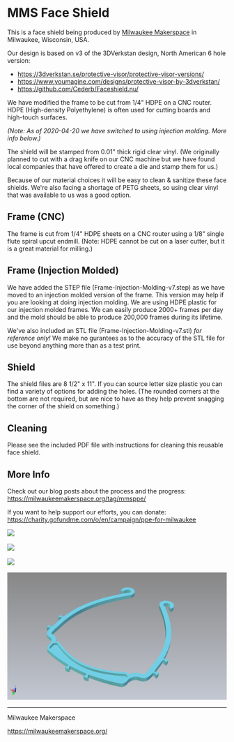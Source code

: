 # MMS Face Shield

This is a face shield being produced by [Milwaukee Makerspace](https://milwaukeemakerspace.org/) in Milwaukee, Wisconsin, USA.

Our design is based on v3 of the 3DVerkstan design, North American 6 hole version:

 * https://3dverkstan.se/protective-visor/protective-visor-versions/
 * https://www.youmagine.com/designs/protective-visor-by-3dverkstan/
 * https://github.com/Cederb/Faceshield.nu/

We have modified the frame to be cut from 1/4" HDPE on a CNC router. HDPE (High-density Polyethylene) is often used for cutting boards and high-touch surfaces.

_(Note: As of 2020-04-20 we have switched to using injection molding. More info below.)_

The shield will be stamped from 0.01" thick rigid clear vinyl. (We originally planned to cut with a drag knife on our CNC machine but we have found local companies that have offered to create a die and stamp them for us.)

Because of our material choices it will be easy to clean & sanitize these face shields. We're also facing a shortage of PETG sheets, so using clear vinyl that was available to us was a good option.

## Frame (CNC)

The frame is cut from 1/4" HDPE sheets on a CNC router using a 1/8" single flute spiral upcut endmill. (Note: HDPE cannot be cut on a laser cutter, but it is a great material for milling.)

## Frame (Injection Molded)

We have added the STEP file (Frame-Injection-Molding-v7.step) as we have moved to an injection molded version of the frame. This version may help if you are looking at doing injection molding. We are using HDPE plastic for our injection molded frames. We can easily produce 2000+ frames per day and the mold should be able to produce 200,000 frames during its lifetime.

We've also included an STL file (Frame-Injection-Molding-v7.stl) _for reference only!_ We make no gurantees as to the accuracy of the STL file for use beyond anything more than as a test print.

## Shield

The shield files are 8 1/2" x 11". If you can source letter size plastic you can find a variety of options for adding the holes. (The rounded corners at the bottom are not required, but are nice to have as they help prevent snagging the corner of the shield on something.)

## Cleaning

Please see the included PDF file with instructions for cleaning this reusable face shield.

## More Info

Check out our blog posts about the process and the progress: https://milwaukeemakerspace.org/tag/mmsppe/

If you want to help support our efforts, you can donate: https://charity.gofundme.com/o/en/campaign/ppe-for-milwaukee

![](Images/face-shield-01.jpg)

![](Images/face-shield-02.jpg)

![](Images/hdpe-visors.jpg)

![](Images/frame-im.png)

---

Milwaukee Makerspace

https://milwaukeemakerspace.org/

